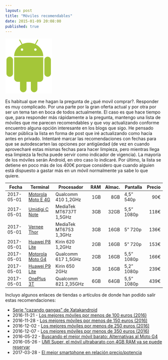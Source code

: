 ```yaml
---
layout: post
title: "Móviles recomendables"
date: 2015-01-09 20:08:00
published: true
---
```


![Android Logo](/images/posts/android_robot.png)

Es habitual que me hagan la pregunta de ¿qué movil comprar?. Responder es muy complicado. Por una parte por la gran oferta actual y por otra por ser un tema tan en boca de todos actualmente. El caso es que hace tiempo que, para responder más rápidamente a la pregunta, mantengo una lista de móviles que me parecen recomendables y que voy actualizando conforme encuentro alguna opción interesante en los blogs que sigo. He pensado hacer pública la lista en forma de post que iré actualizando como hacía antes en privado. Intentaré marcar las recomendaciones con fechas para que se autodescarten las opciones por antigüedad (de vez en cuando aprovecharé estas mismas fechas para hacer limpieza, pero mientras llega esa limpieza la fecha puede servir como indicador de vigencia). La mayoría de los móviles serán Android, en otro caso lo indicaré. Por último, la lista se detiene en poco más de los 400€ porque considero que cuando alguien está dispuesto a gastar más en un móvil normalmente ya sabe lo que quiere.

| Fecha      | Terminal                                                                                                                                                                                                                  | Procesador              | RAM | Almac. | Pantalla   | Precio |
|------------|---------------------------------------------------------------------------------------------------------------------------------------------------------------------------------------------------------------------------|-------------------------|----:|-------:|------------|-------:|
| 2017-05-01 | [Motorola Moto E 4G](http://www.pccomponentes.com/motorola_moto_e_4g_blanco_libre.html)                                                                                                                                   | Qualcomm 410 1,2GHz     | 1GB |    8GB | 4,5” 540p  |    90€ |
| 2017-05-01 | [Umidigi C Note](https://www.banggood.com/UMIDIGI-C-NOTE-5_5-inch-3GB-RAM-32GB-ROM-MTK6737T-Quad-core-4G-Smartphone-p-1136565.html?utm_source=tradetracker&utm_medium=tradetracker_sp&utm_campaign=12&utm_content=219346) | MediaTek MT6737T 1,5GHz | 3GB |   32GB | 5,5” 1080p |   118€ |
| 2017-05-01 | [Vernee Thor](https://www.amazon.es/dp/B01FXIPBM0)                                                                                                                                                                        | MediaTek MT6753 1,3GHz  | 3GB |   16GB | 5” 720p    |   136€ |
| 2017-05-01 | [Huawei P8 Lite](http://www.amazon.es/dp/B00W1KSK86)                                                                                                                                                                      | Kirin 620 1,2GHz        | 2GB |   16GB | 5” 720p    |   153€ |
| 2017-05-01 | [Motorola Moto G4](https://www.amazon.es/dp/B01FLZCBA0)                                                                                                                                                                   | Qualcomm 617 1,5GHz     | 2GB |   16GB | 5,5” 1080p |   166€ |
| 2017-05-01 | [Huawei P9 Lite](https://www.amazon.es/dp/B01DYN5OLE)                                                                                                                                                                     | Kirin 650 2GHz          | 3GB |   16GB | 5,2” 1080p |   239€ |
| 2017-05-01 | [OnePlus 3T](https://oneplus.net/es/3t)                                                                                                                                                                                   | Qualcomm 821 2,35GHz    | 6GB |   64GB | 5,5” 1080p |   439€ |

Incluyo algunos enlaces de tiendas o artículos de donde han podido salir estas recomendaciones:

* [Serie “cazando gangas” de Xatakandroid](http://www.xatakandroid.com/tag/cazando-gangas)
* 2016-11-21 - [Los mejores móviles por menos de 100 euros (2016)](http://www.elandroidelibre.com/2016/11/que-movil-comprar-por-menos-de-100-euros-android.html)
* 2016-11-28 - [Los mejores móviles por menos de 150 euros (2016)](http://www.elandroidelibre.com/2016/11/los-mejores-moviles-menos-150-euros-2016.html)
* 2016-12-02 - [Los mejores móviles por menos de 250 euros (2016)](http://www.elandroidelibre.com/2016/12/los-mejores-moviles-por-menos-200-euros-2016.html)
* 2016-12-07 - [Los mejores móviles por menos de 350 euros (2016)](http://www.elandroidelibre.com/2016/12/los-mejores-moviles-por-menos-de-350-euros-2016.html)
* 2016-05-22 - [Buscando el mejor móvil barato: Alternativas al Moto G4](http://www.elandroidelibre.com/2016/05/alternativas-al-moto-g4.html)
* 2016-05-26 - [UMI Super, el móvil ultrabarato con 4GB RAM ya se puede reservar](http://www.elandroidelibre.com/2016/05/umi-super-movil-ultrabarato-4gb-reservar.html)
* 2017-03-28 - [El mejor smartphone en relación precio/potencia](https://andro4all.com/2017/03/mejor-smartphone-relacion-precio-potencia)

